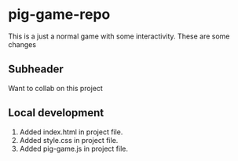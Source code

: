 # pig-game-repo

This is a just a normal game with some interactivity.
These are some changes

## Subheader

Want to collab on this project

## Local development

1. Added index.html in project file.
2. Added style.css in project file.
3. Added pig-game.js in project file.

